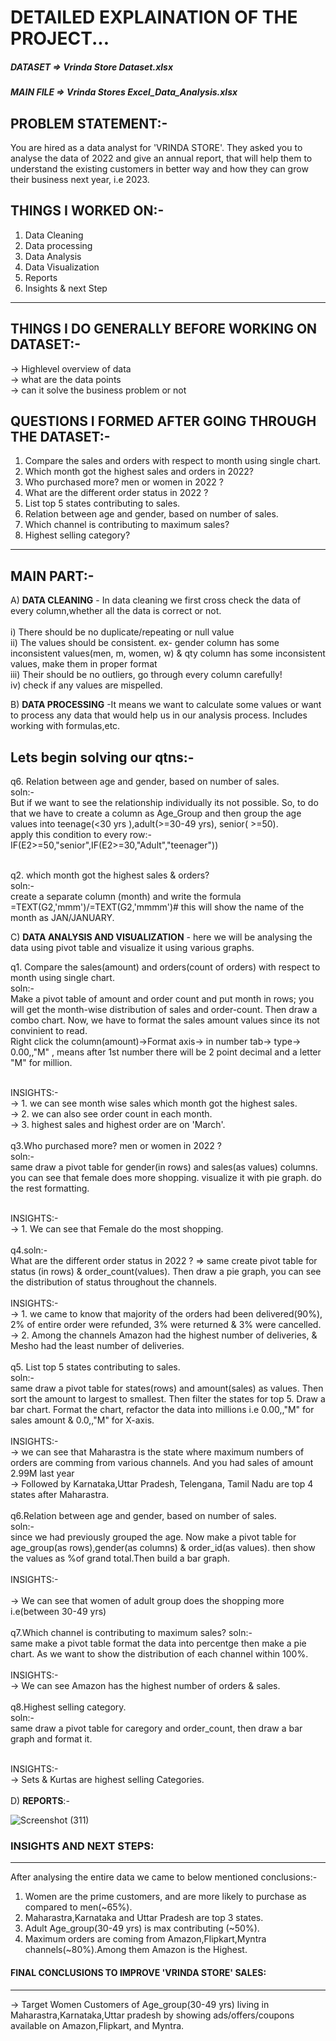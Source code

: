 # DETAILED EXPLAINATION OF THE PROJECT... #


 ##### DATASET =>  Vrinda Store Dataset.xlsx #####
 ##### MAIN FILE => Vrinda Stores Excel_Data_Analysis.xlsx #####



PROBLEM STATEMENT:- 
-------------------------
You are hired as a data analyst for 'VRINDA STORE'. They asked you to analyse the data of 2022 and give an annual report, that will help them to understand the existing 
customers in better way and how they can grow their business next year, i.e 2023.


THINGS I WORKED ON:-
--------------------------
1. Data Cleaning
2. Data processing
3. Data Analysis
4. Data Visualization
5. Reports
6. Insights & next Step
----------------------------

THINGS I DO GENERALLY BEFORE WORKING ON DATASET:-
---------------------------------------------------
-> Highlevel overview of data <br>
-> what are the data points <br>
-> can it solve the business problem or not <br>


QUESTIONS I FORMED AFTER GOING THROUGH THE DATASET:-
--------------------------------------------------
1. Compare  the sales and orders with respect to month using single chart. 
2. Which month got the highest sales and orders in 2022?
3. Who purchased more? men or women in 2022 ?
4. What are the different order status in 2022 ?
5. List top 5 states contributing to sales.
6. Relation between age and gender, based on number of sales.
7. Which channel is contributing to maximum sales?
8. Highest selling category?
-------------------------------------------------------------- 


MAIN PART:-
---
A) **DATA CLEANING** - In data cleaning we first cross check the data of every column,whether all the data is correct or not. <br>
<BR>
   i) There should be no duplicate/repeating or  null value <br>
   ii) The values should be consistent. ex- gender column has some inconsistent values(men, m, women, w) & qty column has some inconsistent values, make them in proper format<br>
   iii) Their should be no outliers, go through every column carefully!<br>
   iv) check if any values are mispelled.<br>
   
B) **DATA PROCESSING** -It means we want to calculate some values or want to process any data that would help us in our analysis process. Includes working with formulas,etc. <br> 

Lets begin solving our qtns:- <br>
--
q6. Relation between age and gender, based on number of sales.<BR>
soln:- <br> But if we want to see the relationship individually its not possible. So, to do that we have to create a column as Age_Group and then group the age values into teenage(<30 yrs ),adult(>=30-49 yrs), senior( >=50). <br>
apply this condition to every row:-  IF(E2>=50,"senior",IF(E2>=30,"Adult","teenager")) <br><br>

q2. which month got the highest sales & orders?<br>
soln:- <br> create a separate column (month) and  write the formula =TEXT(G2,'mmm')/=TEXT(G2,'mmmm')# this will show the name of the month as JAN/JANUARY.<br>

C) **DATA ANALYSIS AND VISUALIZATION** - here we will be analysing the data using pivot table and visualize it using various graphs.
 <br>
 
   q1. Compare  the sales(amount) and orders(count of orders) with respect to month using single chart. <br>
   soln:- <br> Make a pivot table of amount and order count and put month in rows; you will get the month-wise distribution of sales and order-count. Then draw a combo chart. Now, we have to format the sales amount values since its not convinient to read.<br>
   Right click the column(amount)->Format axis-> in number tab-> type-> 0.00,,"M"  , means after 1st number there will be 2 point decimal and a letter "M" for million.<br>
 <br>
 
  INSIGHTS:-<br>
     -> 1. we can see month wise sales which month got the highest sales. <br>
     -> 2. we can also see order count in each month.<br>
     -> 3. highest sales and highest order are on 'March'. <br>
   <br>
    q3.Who purchased more? men or women in 2022 ? <br>
    soln:- <br> same draw a pivot table for gender(in rows) and sales(as values) columns. you can see that female does more shopping. visualize it with pie graph. do the rest formatting. <br>
 <br>
 
  INSIGHTS:- <br>
     -> 1. We can see that Female do the most shopping. <br>
 <br>
    q4.soln:-<br>
    What are the different order status in 2022 ? 
    => same create pivot table for status (in rows) & order_count(values). Then draw a pie graph, you can see the distribution  of status throughout the channels.<br>
    <br>
  INSIGHTS:- <br>
     -> 1. we came to know that majority of the orders had been delivered(90%), 2% of entire order were refunded, 3% were returned & 3% were cancelled.<br>
     -> 2. Among the channels Amazon had the highest number of deliveries, & Mesho had the least number of deliveries.<br>
 <br>
    q5. List top 5 states contributing to sales.<br>
   soln:-<br> same draw a pivot table for states(rows) and amount(sales) as values. Then sort the amount to largest to smallest. Then filter the states for top 5. Draw a bar chart. Format the chart, refactor the data into millions i.e 0.00,,"M" for sales amount & 0.0,,"M" for X-axis.<br>
 <br>
 INSIGHTS:- <BR>
     -> we can see that Maharastra is the state where maximum numbers of orders are comming from various channels. And you had sales of amount 2.99M last year<br>
     -> Followed by Karnataka,Uttar Pradesh, Telengana, Tamil Nadu are top 4 states after Maharastra.<br>
 <br>
    q6.Relation between age and gender, based on number of sales.<BR>
    soln:-<br> since we had previously grouped the age. Now make a pivot table for age_group(as rows),gender(as columns) & order_id(as values). then show the values as %of grand total.Then build a bar graph. <br>
 <BR>
 INSIGHTS:- <BR>  
     -> We can see that women of adult group does the shopping more i.e(between 30-49 yrs)<br>
  <br>
    q7.Which channel is contributing to maximum sales?
    soln:-<br> same make a pivot table format the data into percentge then make a pie chart. As we want to show the distribution of each channel within 100%.<br>
  <br>
 INSIGHTS:- <BR>
     -> We can see Amazon has the highest number of orders & sales.<br>
  <br>
    q8.Highest selling category.<br>
    soln:-<br> same draw a pivot  table for caregory and order_count, then draw a bar graph and format it.<br>
  <br>
  
 INSIGHTS:- <BR>
     -> Sets & Kurtas are highest selling Categories.<br>
 <br>
D) **REPORTS**:- <BR>
  
  ![Screenshot (311)](https://github.com/salvik43/Vrinda-Stores_Excel_Data_Analysis/assets/67736824/0e4f9b1a-a6ec-4768-a415-cd3e25ff615c)
  
  ### INSIGHTS AND NEXT STEPS: ###
  ------------------------------
After analysing the entire data we came to below mentioned conclusions:-
1. Women are the prime customers, and are more likely to purchase as compared to men(~65%).
2. Maharastra,Karnataka and Uttar Pradesh are top 3 states.
3. Adult Age_group(30-49 yrs) is max contributing (~50%).
4. Maximum orders are coming from Amazon,Flipkart,Myntra channels(~80%).Among them Amazon is the Highest.


#### FINAL CONCLUSIONS TO IMPROVE 'VRINDA STORE'  SALES: #### 
  ---------------------------------------------
-> Target Women Customers of Age_group(30-49 yrs) living in Maharastra,Karnataka,Uttar pradesh by showing ads/offers/coupons available on Amazon,Flipkart, and Myntra.


  
  
    
    
 

    
 
    






